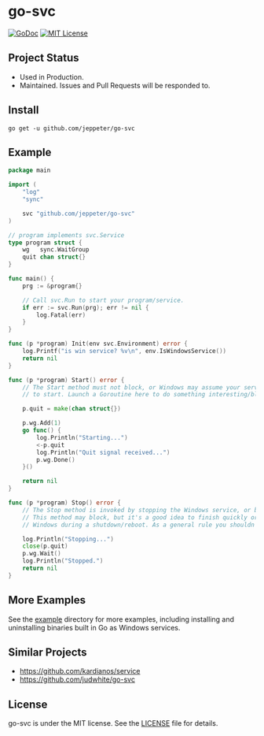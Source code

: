 # go-svc

[![GoDoc](https://godoc.org/github.com/jeppeter/go-svc?status.svg)](https://godoc.org/github.com/jeppeter/go-svc) 
[![MIT License](http://img.shields.io/:license-mit-blue.svg)](https://github.com/jeppeter/go-svc/blob/master/LICENSE) 


## Project Status

- Used in Production.
- Maintained. Issues and Pull Requests will be responded to.

## Install

`go get -u github.com/jeppeter/go-svc`

## Example

```go
package main

import (
	"log"
	"sync"

	svc "github.com/jeppeter/go-svc"
)

// program implements svc.Service
type program struct {
	wg   sync.WaitGroup
	quit chan struct{}
}

func main() {
	prg := &program{}

	// Call svc.Run to start your program/service.
	if err := svc.Run(prg); err != nil {
		log.Fatal(err)
	}
}

func (p *program) Init(env svc.Environment) error {
	log.Printf("is win service? %v\n", env.IsWindowsService())
	return nil
}

func (p *program) Start() error {
	// The Start method must not block, or Windows may assume your service failed
	// to start. Launch a Goroutine here to do something interesting/blocking.

	p.quit = make(chan struct{})

	p.wg.Add(1)
	go func() {
		log.Println("Starting...")
		<-p.quit
		log.Println("Quit signal received...")
		p.wg.Done()
	}()

	return nil
}

func (p *program) Stop() error {
	// The Stop method is invoked by stopping the Windows service, or by pressing Ctrl+C on the console.
	// This method may block, but it's a good idea to finish quickly or your process may be killed by
	// Windows during a shutdown/reboot. As a general rule you shouldn't rely on graceful shutdown.

	log.Println("Stopping...")
	close(p.quit)
	p.wg.Wait()
	log.Println("Stopped.")
	return nil
}
```

## More Examples

See the [example](https://github.com/jeppeter/go-svc/tree/master/example/simple) directory for more examples, including installing and uninstalling binaries built in Go as Windows services.

## Similar Projects

- https://github.com/kardianos/service
- https://github.com/judwhite/go-svc

## License

go-svc is under the MIT license. See the [LICENSE](https://github.com/jeppeter/go-svc/blob/master/LICENSE) file for details.
